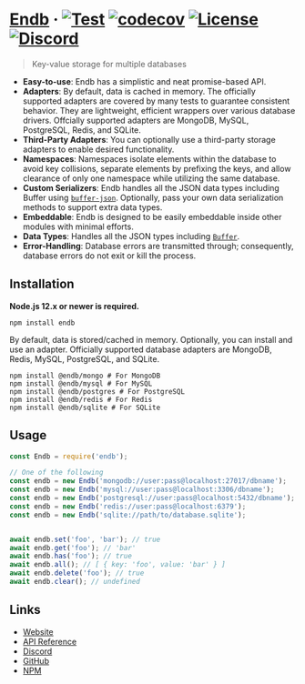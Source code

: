 # [Endb](https://endb.js.org) &middot; [![Test](https://github.com/chroventer/endb/workflows/Test/badge.svg)](https://github.com/chroventer/endb) [![codecov](https://codecov.io/gh/chroventer/endb/branch/master/graph/badge.svg)](https://codecov.io/gh/chroventer/endb) [![License](https://badgen.net/github/license/chroventer/endb)](https://github.com/chroventer/endb/blob/master/LICENSE) [![Discord](https://discordapp.com/api/guilds/697425515363172362/embed.png)](https://discord.gg/d5SYmjj)
> Key-value storage for multiple databases

- **Easy-to-use**: Endb has a simplistic and neat promise-based API.
- **Adapters**: By default, data is cached in memory. The officially supported adapters are covered by many tests to guarantee consistent behavior. They are lightweight, efficient wrappers over various database drivers. Offcially supported adapters are MongoDB, MySQL, PostgreSQL, Redis, and SQLite.
- **Third-Party Adapters**: You can optionally use a third-party storage adapters to enable desired functionality.
- **Namespaces**: Namespaces isolate elements within the database to avoid key collisions, separate elements by prefixing the keys, and allow clearance of only one namespace while utilizing the same database.
- **Custom Serializers**: Endb handles all the JSON data types including Buffer using [`buffer-json`](https://github.com/jprichardson/buffer-json). Optionally, pass your own data serialization methods to support extra data types.
- **Embeddable**: Endb is designed to be easily embeddable inside other modules with minimal efforts.
- **Data Types**: Handles all the JSON types including [`Buffer`](https://nodejs.org/api/buffer.html).
- **Error-Handling**: Database errors are transmitted through; consequently, database errors do not exit or kill the process.

## Installation

**Node.js 12.x or newer is required.**

```shell
npm install endb
```

By default, data is stored/cached in memory. Optionally, you can install and use an adapter. Officially supported database adapters are MongoDB, Redis, MySQL, PostgreSQL, and SQLite.

```shell
npm install @endb/mongo # For MongoDB
npm install @endb/mysql # For MySQL
npm install @endb/postgres # For PostgreSQL
npm install @endb/redis # For Redis
npm install @endb/sqlite # For SQLite
```

## Usage

```javascript
const Endb = require('endb');

// One of the following
const endb = new Endb('mongodb://user:pass@localhost:27017/dbname');
const endb = new Endb('mysql://user:pass@localhost:3306/dbname');
const endb = new Endb('postgresql://user:pass@localhost:5432/dbname');
const endb = new Endb('redis://user:pass@localhost:6379');
const endb = new Endb('sqlite://path/to/database.sqlite');


await endb.set('foo', 'bar'); // true
await endb.get('foo'); // 'bar'
await endb.has('foo'); // true
await endb.all(); // [ { key: 'foo', value: 'bar' } ]
await endb.delete('foo'); // true
await endb.clear(); // undefined
```

## Links

- [Website](https://endb.js.org)
- [API Reference](https://endb.js.org/api)
- [Discord](https://discord.com/invite/d5SYmjj)
- [GitHub](https://github.com/chroventer/endb)
- [NPM](https://npmjs.com/endb)

